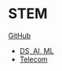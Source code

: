 # STEM

[GitHub](https://github.com/somidad/stem-notes)

- [DS, AI, ML](./DS,%20AI,%20ML/README.md)
- [Telecom](./Telecom/README.md)
